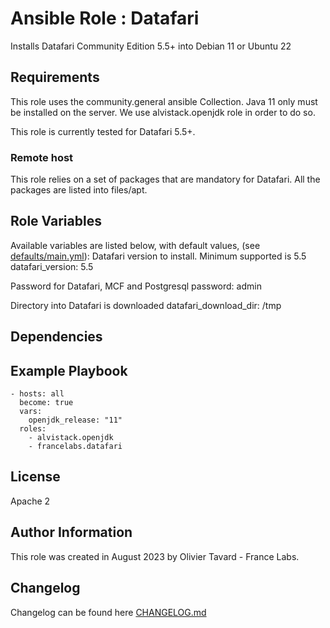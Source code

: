 # Ansible Role : Datafari 


Installs Datafari Community Edition 5.5+ into Debian 11 or Ubuntu 22

## Requirements

This role uses the community.general ansible Collection.
Java 11 only must be installed on the server.
We use alvistack.openjdk role in order to do so.

This role is currently tested for Datafari 5.5+.

### Remote host
This role relies on a set of packages that are mandatory for Datafari. All the packages are listed into files/apt.

## Role Variables


Available variables are listed below, with default values, (see [defaults/main.yml](defaults/main.yml)):
Datafari version to install. Minimum supported is 5.5
  datafari_version: 5.5

Password for Datafari, MCF and Postgresql
  password: admin

Directory into Datafari is downloaded 
  datafari_download_dir: /tmp

## Dependencies


## Example Playbook


    - hosts: all
      become: true
      vars:
        openjdk_release: "11"
      roles:
        - alvistack.openjdk
        - francelabs.datafari

## License

Apache 2

## Author Information

This role was created in August 2023 by Olivier Tavard - France Labs.

## Changelog

Changelog can be found here [CHANGELOG.md](CHANGELOG.md)
